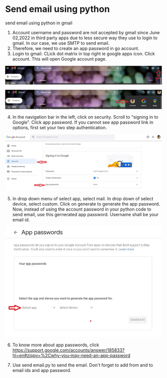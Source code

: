 # Send email using python 
send email using python in gmail

1. Account username and password are not accepted by gmail since June 02,2022 in third party apps due to less secure way they use to login to gmail. In our case, we use SMTP to send email.
2. Therefore, we need to create an app password in go account.
3. Login to gmail. CLick dot matrix in top right ie google apps icon. Click account. This will open Google account page.

![step 1](1.jpg?raw=true)

![step 2](2.jpg?raw=true)

4. In the navigation bar in the left, click on security. Scroll to "signing in to Google". Click app password. If you cannot see app password link in options, first set your two step authentication.

![step 3](3.jpg?raw=true)

5. In drop down menu of select app, select mail. In drop down of select device, select custom. Click on generate to generate the app password. Now, instead of using the account password in your python code to send email, use this gernerated app password. Username shall be your email id. 

![step 4](4.jpg?raw=true)

6. To know more about app passwords, click https://support.google.com/accounts/answer/185833?hl=en#zippy=%2Cwhy-you-may-need-an-app-password

7. Use send email.py to send the email. Don't forget to add from and to email ids and app password.
